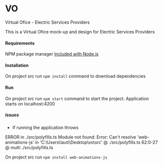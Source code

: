 # VO
Virtual Ofice - Electric Services Providers

This is a Virtual Ofice mock-up and design for Electric Services Providers

#### Requirements
NPM package manager
[Included with Node.js](https://nodejs.org/en/)

#### Installation
On project src run `npm install` command to download dependencies

#### Run
On project src run `npm start` command to start the project.
Application starts on localhost:4200

##### Issues

- If running the application throws

ERROR in ./src/polyfills.ts
Module not found: Error: Can't resolve 'web-animations-js' in 'C:\Users\lauti\Desktop\vo\src'
 @ ./src/polyfills.ts 62:0-27
 @ multi ./src/polyfills.ts 
 
 On project src run `npm install web-animations-js`
